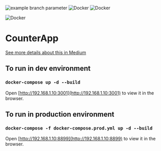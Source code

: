![example branch parameter](https://github.com/farhandroid/CounterApp/actions/workflows/CI_CD.yml/badge.svg?branch=master)
![Docker](https://img.shields.io/badge/-Docker-orange) ![Docker](https://img.shields.io/badge/%20-Redux-blueviolet)

![Docker](https://img.shields.io/badge/-React-red)

# CounterApp

[See more details about this in Medium](https://farhan-tanvir.medium.com/ci-cd-from-github-to-aws-ec2-using-github-action-e18b621c0507)

## To run in dev environment

### `docker-compose up -d --build`

Open [http://192.168.1.10:3001](http://192.168.1.10:3001) to view it in the browser.

## To run in production environment

### `docker-compose -f docker-compose.prod.yml up -d --build`

Open [http://192.168.1.10:8899](http://192.168.1.10:8899) to view it in the browser.
